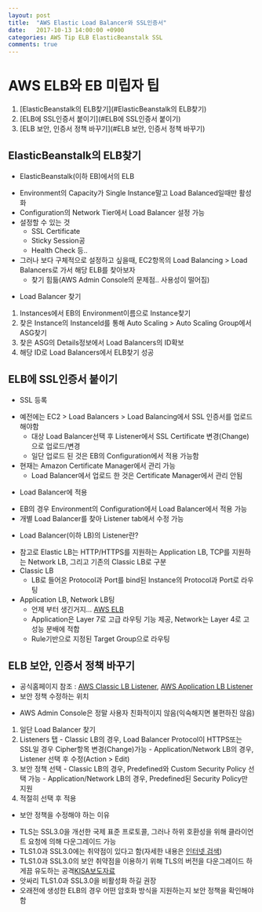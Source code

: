 ```yaml
---
layout: post
title:  "AWS Elastic Load Balancer와 SSL인증서"
date:   2017-10-13 14:00:00 +0900
categories: AWS Tip ELB ElasticBeanstalk SSL
comments: true
---
```

# AWS ELB와 EB 미립자 팁
1. [ElasticBeanstalk의 ELB찾기](#ElasticBeanstalk의 ELB찾기)
2. [ELB에 SSL인증서 붙이기](#ELB에 SSL인증서 붙이기)
2. [ELB 보안, 인증서 정책 바꾸기](#ELB 보안, 인증서 정책 바꾸기)

## ElasticBeanstalk의 ELB찾기
 * ElasticBeanstalk(이하 EB)에서의 ELB
  - Environment의 Capacity가 Single Instance말고 Load Balanced일때만 활성화
  - Configuration의 Network Tier에서 Load Balancer 설정 가능
  - 설정할 수 있는 것
    - SSL Certificate
    - Sticky Session공
    - Health Check 등..
  - 그러나 보다 구체적으로 설정하고 싶을때, EC2항목의 Load Balancing > Load Balancers로 가서 해당 ELB를 찾아보자
    - 찾기 힘듦(AWS Admin Console의 문제점.. 사용성이 떨어짐)
 * Load Balancer 찾기
  1. Instances에서 EB의 Environment이름으로 Instance찾기
  2. 찾은 Instance의 InstanceId를 통해 Auto Scaling > Auto Scaling Group에서 ASG찾기
  3. 찾은 ASG의 Details정보에서 Load Balancers의 ID확보
  4. 해당 ID로 Load Balancers에서 ELB찾기 성공


## ELB에 SSL인증서 붙이기
 * SSL 등록
  - 예전에는 EC2 > Load Balancers > Load Balancing에서 SSL 인증서를 업로드해야함
    - 대상 Load Balancer선택 후 Listener에서 SSL Certificate 변경(Change)으로 업로드/변경
    - 일단 업로드 된 것은 EB의 Configuration에서 적용 가능함
  - 현재는 Amazon Certificate Manager에서 관리 가능
    - Load Balancer에서 업로드 한 것은 Certificate Manager에서 관리 안됨
 * Load Balancer에 적용
  - EB의 경우 Environment의 Configuration에서 Load Balancer에서 적용 가능
  - 개별 Load Balancer를 찾아 Listener tab에서 수정 가능
 * Load Balancer(이하 LB)의 Listener란?
  - 참고로 Elastic LB는 HTTP/HTTPS를 지원하는 Application LB, TCP를 지원하는 Network LB, 그리고 기존의 Classic LB로 구분
  - Classic LB
    - LB로 들어온 Protocol과 Port를 bind된 Instance의 Protocol과 Port로 라우팅
  - Application LB, Network LB팅
    - 언제 부터 생긴거지... [AWS ELB][aws-elb]
    - Application은 Layer 7로 고급 라우팅 기능 제공, Network는 Layer 4로 고성능 분배에 적합
    - Rule기반으로 지정된 Target Group으로 라우팅

## ELB 보안, 인증서 정책 바꾸기
 * 공식홈페이지 참조 : [AWS Classic LB Listener][aws-https-listner1], [AWS Application LB Listener][aws-https-listner2]
 * 보안 정책 수정하는 위치
  - AWS Admin Console은 정말 사용자 친화적이지 않음(익숙해지면 불편하진 않음)
  1. 일단 Load Balancer 찾기
  2. Listeners 탭
    - Classic LB의 경우, Load Balancer Protocol이 HTTPS또는 SSL일 경우 Cipher항목 변경(Change)가능
    - Application/Network LB의 경우, Listener 선택 후 수정(Action > Edit)
  3. 보안 정책 선택
    - Classic LB의 경우, Predefined와 Custom Security Policy 선택 가능
    - Application/Network LB의 경우, Predefined된 Security Policy만 지원
  4. 적절히 선택 후 적용
 * 보안 정책을 수정해야 하는 이유
  - TLS는 SSL3.0을 개선한 국제 표준 프로토콜, 그러나 하위 호환성을 위해 클라이언트 요청에 의해 다운그레이드 가능
  - TLS1.0과 SSL3.0에는 취약점이 있다고 함(자세한 내용은 [인터넷 검색][tls-ssl-vulnerability])
  - TLS1.0과 SSL3.0의 보안 취약점을 이용하기 위해 TLS의 버전을 다운그레이드 하게끔 유도하는 공격[KISA보도자료][poodle]
  - 앗싸리 TLS1.0과 SSL3.0을 비활성화 하길 권장
  - 오래전에 생성한 ELB의 경우 어떤 암호화 방식을 지원하는지 보안 정책을 확인해야 함

[aws-elb]: https://aws.amazon.com/elasticloadbalancing/details/#compare
[aws-https-listner1]: http://docs.aws.amazon.com/elasticloadbalancing/latest/classic/elb-https-load-balancers.html
[aws-https-listner2]: http://docs.aws.amazon.com/elasticloadbalancing/latest/application/create-https-listener.html
[poodle]: https://www.krcert.or.kr/data/trendView.do?bulletin_writing_sequence=22128
[tls-ssl-vulnerability]: https://www.kb.cert.org/vuls/id/864643
